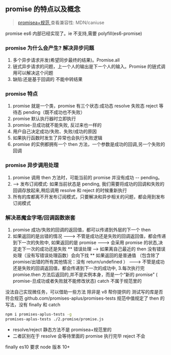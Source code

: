## promise 的特点以及概念

> [promisea+规范 ](https://promisesaplus.com)
> 查看兼容性: MDN/caniuse

promise es6 内部已经实现了。ie 不支持,需要 polyfill(es6-promise)

### promise 为什么会产生? 解决异步问题

1. 多个异步请求并发(希望同步最终的结果)。Promise.all
2. 链式异步请求的问题，上一个人的输出是下ー个人的输入。Promise 的链式调用可以解决这个问题
3. 缺陷:还是基于回调的 不能中转结果

### promise 特点

1. promise 就是一个类，promise 有三个状态:成功态 resolve 失败态 reject 等待态 pending（既不成功也不失败）
2. promise 默认执行器时立即执行
3. promise-旦成功就不能失败, 反过来也一样的
4. 用户自己决定成功/失败、失败/成功的原因
5. 如果执行函数时发生了异常也会执行失败逻辑
6. promise 的实例都拥有一个 then 方法，一个参数是成功的回调,另一个失败的回调

### promise 异步调用处理

1. promise 调用 then 方法时，可能当前的 promise 并没有成功 -- pending。
2. --> 发布订阅模式: 如果当前状态是 pending, 我们需要将成功的回调和失败的回调存放起来,稍后调用 resolve 和 reject 的时候重新执行
3. 所有的库都离不开发布订阅模式，只要解决和异步相关的问题，都会用到发布订阅模式

### 解决恶魔金字塔/回调函数嵌套

1. promise 成功/失败的回调的返回值，都可以传递到外层的下一个 then
2. 如果返回的是出错的情况 ---> 不管是成功还是失败的回调返回值，都会传递到下一次的失败中,
   如果返回的是 promise ---> 会采用 promise 的状态,决定走下一次的成功还是失败
   ** 错误处理 --> 如果离自己最近的 then 没有错误处理（没有写错误处理函数）会向下找 **
   如果返回的是普通值 （包含除了 promise/出错的所有其他情况：没有 return/undefined ） ---> 不管是成功还是失败的回调返回值，都会传递到下一次的成功中, 3.每次执行完 promise.then 方法后返回的,并不是实例本身，而是一个“新的 promise" ( promise-旦成功或者失败就不能修改状态)
   catch 不属于规范里的

没法自己实现微任务，可以借助一些方法 除非是 v8 帮你提供的
测试写的库是否符合规范 github.com/promises-aplus/promises-tests
规范中值规定了 then 的写法，没有 finally 和 catch

```bash
npm i promises-aplus-tests -g
promises-aplus-tests ./2.promise/promise.js
```

- resolve/reject 静态方法不是 promisea+规范里的
- 二者区别在于 resolve 会等待里面的 promise 执行完毕 reject 不会

finally es10 要求 node 版本 10+
